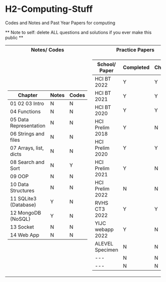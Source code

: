 # H2-Computing-Stuff
Codes and Notes and Past Year Papers for computing

** Note to self: delete ALL questions and solutions if you ever make this public **

<table>
<tr><th> Notes/ Codes </th><th> Practice Papers </th></tr>
<tr><td>

| Chapter | Notes | Codes |
| ------- | ----- | ----- |
| 01 02 03 Intro | N | N |
| 04 Functions | N | N |
| 05 Data Representation | N | N |
| 06 Strings and files | N | N |
| 07 Arrays, list, dicts | N | N |
| 08 Search and Sort | N | Y |
| 09 OOP | N | N |
| 10 Data Structures | N | N |
| 11 SQLite3 (Database) | Y | N |
| 12 MongoDB (NoSQL) | Y | N |
| 13 Socket | N | N |
| 14 Web App | N | N |

</td><td>

| School/ Paper | Completed | Checked |
| ------------- | --------- | ------- |
| HCI BT 2022 | Y | Y |
| HCI BT 2021 | Y | Y |
| HCI BT 2020 | Y | Y |
| HCI Prelim 2018 | Y | N |
| HCI Prelim 2020 | Y | Y |
| HCI Prelim 2021 | Y | N |
| HCI Prelim 2022 | N | N |
| RVHS CT3 2022 | Y | Y |
| YIJC webapp 2022 | Y | N |
| ALEVEL Specimen | N | N |
| --- | N | N |
| --- | N | N |

</td></tr> </table>
